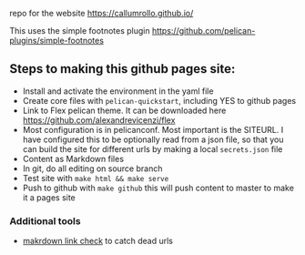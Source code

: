 repo for the website https://callumrollo.github.io/

This uses the simple footnotes plugin https://github.com/pelican-plugins/simple-footnotes

## Steps to making this github pages site:

- Install and activate the environment in the yaml file
- Create core files with `pelican-quickstart`, including YES to github pages
- Link to Flex pelican theme. It can be downloaded here https://github.com/alexandrevicenzi/flex
- Most configuration is in pelicanconf. Most important is the SITEURL. I have configured this to be optionally read from a json file, so that you can build the site for different urls by making a local `secrets.json` file
- Content as Markdown files
- In git, do all editing on source branch
- Test site with `make html && make serve`
- Push to github with `make github` this will push content to master to make it a pages site

### Additional tools

- [makrdown link check](https://github.com/tcort/markdown-link-check) to catch dead urls
